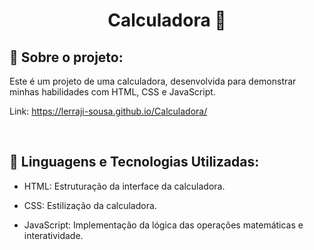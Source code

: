 <h1 align="center">
    <p>Calculadora 🔢 </p>
</h1>


## 📕 Sobre o projeto:

Este é um projeto de uma calculadora, desenvolvida para demonstrar minhas habilidades com HTML, CSS e JavaScript.

Link: https://lerraji-sousa.github.io/Calculadora/


<br>

## 🔨 Linguagens e Tecnologias Utilizadas:

- HTML: Estruturação da interface da calculadora. 
- CSS: Estilização da calculadora. 

- JavaScript: Implementação da lógica das operações matemáticas e interatividade.
